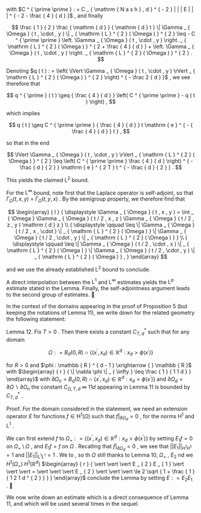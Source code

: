 with $C ^ { \prime \prime } : = C _ { \mathrm { N a s h } , d } ^ { - 2 } | | | E | | | ^ { - 2 - \frac { 4 } { d } }$ , and finally

$$
\frac { 1 } { 2 } \frac { \mathrm { d } } { \mathrm { d } t } \| \Gamma _ { \Omega } ( t , \cdot , y ) \| _ { \mathrm { L } ^ { 2 } ( \Omega ) } ^ { 2 } \leq - C ^ { \prime \prime } \left. \Gamma _ { \Omega } ( t , \cdot , y ) \right. _ { \mathrm { L } ^ { 2 } ( \Omega ) } ^ { 2 + \frac { 4 } { d } } + \left. \Gamma _ { \Omega } ( t , \cdot , y ) \right. _ { \mathrm { L } ^ { 2 } ( \Omega ) } ^ { 2 } .
$$

Denoting $q ( t ) : = \left( \lVert \Gamma _ { \Omega } ( t , \cdot , y ) \rVert _ { \mathrm { L } ^ { 2 } ( \Omega ) } ^ { 2 } \right) ^ { - \frac 2 { d } }$ , we see therefore that

$$
q ^ { \prime } ( t ) \geq { \frac { 4 } { d } } \left( C ^ { \prime \prime } - q ( t ) \right) ,
$$

which implies

$$
q ( t ) \geq C ^ { \prime \prime } { \frac { 4 } { d } } t \mathrm { e } ^ { - { \frac { 4 } { d } } t } ,
$$

so that in the end

$$
\lVert \Gamma _ { \Omega } ( t , \cdot , y ) \rVert _ { \mathrm { L } ^ { 2 } ( \Omega ) } ^ { 2 } \leq \left( C ^ { \prime \prime } \frac { 4 } { d } \right) ^ { - \frac { d } { 2 } } \mathrm { e } ^ { 2 T } t ^ { - \frac { d } { 2 } } .
$$

This yields the claimed $\mathrm { L } ^ { 2 }$ bound.

For the $\mathrm { L } ^ { \infty }$ bound, note first that the Laplace operator is self-adjoint, so that $\Gamma _ { \Omega } ( t , x , y ) ~ =$ $\Gamma _ { \Omega } ( t , y , x )$ . By the semigroup property, we therefore find that

$$
\begin{array} { l } { \displaystyle \Gamma _ { \Omega } ( t , x , y ) = \int _ { \Omega } \Gamma _ { \Omega } ( t / 2 , x , z ) \Gamma _ { \Omega } ( t / 2 , z , y ) \mathrm { d } z } \\ { \displaystyle \qquad \leq \| \Gamma _ { \Omega } ( t / 2 , x , \cdot ) \| _ { \mathrm { L } ^ { 2 } ( \Omega ) } \| \Gamma _ { \Omega } ( t / 2 , \cdot , y ) \| _ { \mathrm { L } ^ { 2 } ( \Omega ) } } \\ { \displaystyle \qquad \leq \| \Gamma _ { \Omega } ( t / 2 , \cdot , x ) \| _ { \mathrm { L } ^ { 2 } ( \Omega ) } \| \Gamma _ { \Omega } ( t / 2 , \cdot , y ) \| _ { \mathrm { L } ^ { 2 } ( \Omega ) } , } \end{array}
$$

and we use the already established $\mathrm { L } ^ { 2 }$ bound to conclude.

A direct interpolation between the $\mathrm { L } ^ { 1 }$ and $\mathrm { L } ^ { \infty }$ estimates yields the $\mathrm { L } ^ { p }$ estimate stated in the Lemma. Finally, the self-adjointness argument leads to the second group of estimates. 

In the context of the domains appearing in the proof of Proposition 5 (but keeping the notations of Lemma 11), we write down for the related geometry the following statement:

Lemma 12. Fix $T > 0$ . Then there exists a constant $C _ { T , d } ^ { * }$ such that for any domain

$$
\Omega : = B _ { d } ( 0 , R ) \cap \{ ( x ^ { \prime } , x _ { d } ) \in \mathbb { R } ^ { d } : x _ { d } > \phi ( x ^ { \prime } ) \}
$$

for $R > 0$ and $\phi : \mathbb { R } ^ { d - 1 } \xrightarrow { } \mathbb { R }$ with $\begin{array} { r } { \| \nabla \phi \| _ { \infty } \leq \frac { 1 } { 1 1 d } } \end{array}$ with $\partial \Omega _ { n } = B _ { d } ( 0 , R ) \cap \{ x ^ { \prime } , x _ { d } ) \in \mathbb { R } ^ { d } : x _ { d } = \phi ( x ^ { \prime } ) \}$ and $\partial \Omega _ { d } = \partial \Omega \ \backslash \ \partial \Omega _ { n }$ the constant $C _ { \Omega , T , d }$ ∞ 11𝑑 appearing in Lemma $1 1$ is bounded by $C _ { T , d } ^ { * }$ .

Proof. For the domain considered in the statement, we need an extension operator $E$ for functions $f \in { \mathrm { H } } ^ { 1 } ( \Omega )$ such that $f | _ { \partial \Omega _ { d } } = 0$ , for the norms $\mathrm { H } ^ { 1 }$ and $\mathrm { L } ^ { 1 }$ .

We can first extend $f$ to $\Omega _ { + } : = \{ ( x ^ { \prime } , x _ { d } ) \in \mathbb { R } ^ { d } : x _ { d } > \phi ( x ^ { \prime } ) \}$ by setting $E _ { 1 } f = 0$ on $\Omega _ { + } \setminus \Omega$ , and $E _ { 1 } f = f$ on $\Omega$ . Recalling that $f | _ { \partial \Omega _ { d } } = 0$ , we see that $\lvert \lvert E _ { 1 } \rvert \rvert _ { H ^ { 1 }  H ^ { 1 } } = 1$ and $\lvert \lvert E _ { 1 } \rvert \rvert _ { L ^ { 1 }  L ^ { 1 } } = 1$ . We to , so th $\Omega$ still thanks to Lemma 10, $\Omega _ { + }$ , $E _ { 2 }$ nd we $H ^ { 1 } ( \Omega _ { + } )$ $H ^ { 1 } ( \mathbb { R } ^ { d } )$ $\begin{array} { r } { \vert \vert \vert E _ { 2 } E _ { 1 } \vert \vert \vert = \vert \vert \vert E _ { 2 } \vert \vert \vert \le 2 \sqrt { 1 + \frac { 1 } { 1 2 1 d ^ { 2 } } } } \end{array}$ conclude the Lemma by setting $E : = E _ { 2 } E _ { 1 }$ . 

We now write down an estimate which is a direct consequence of Lemma 11, and which will be used several times in the sequel.